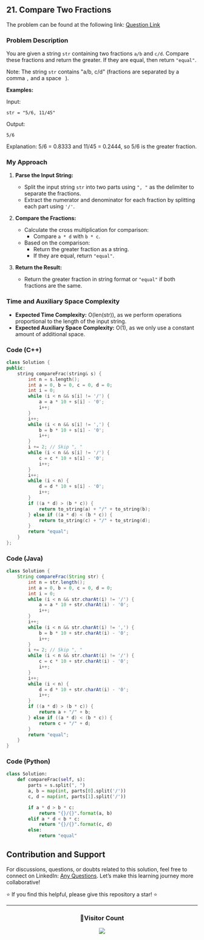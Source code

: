 ## 21. Compare Two Fractions

The problem can be found at the following link: [Question Link](https://www.geeksforgeeks.org/problems/compare-two-fractions4438/1)

### Problem Description

You are given a string `str` containing two fractions `a/b` and `c/d`. Compare these fractions and return the greater. If they are equal, then return `"equal"`.

Note: The string `str` contains "a/b, c/d" (fractions are separated by a comma `,` and a space ` `).

**Examples:**

Input:
```
str = "5/6, 11/45"
```
Output:
```
5/6
```
Explanation:
5/6 = 0.8333 and 11/45 = 0.2444, so 5/6 is the greater fraction.

### My Approach

1. **Parse the Input String:**
   - Split the input string `str` into two parts using `", "` as the delimiter to separate the fractions.
   - Extract the numerator and denominator for each fraction by splitting each part using `'/'`.

2. **Compare the Fractions:**
   - Calculate the cross multiplication for comparison: 
     - Compare `a * d` with `b * c`.
   - Based on the comparison:
     - Return the greater fraction as a string.
     - If they are equal, return `"equal"`.

3. **Return the Result:**
   - Return the greater fraction in string format or `"equal"` if both fractions are the same.

### Time and Auxiliary Space Complexity

- **Expected Time Complexity:** O(len(str)), as we perform operations proportional to the length of the input string.
- **Expected Auxiliary Space Complexity:** O(1), as we only use a constant amount of additional space.

### Code (C++)

```cpp
class Solution {
public:
    string compareFrac(string& s) {
        int n = s.length();
        int a = 0, b = 0, c = 0, d = 0;
        int i = 0;
        while (i < n && s[i] != '/') {
            a = a * 10 + s[i] - '0';
            i++;
        }
        i++;
        while (i < n && s[i] != ',') {
            b = b * 10 + s[i] - '0';
            i++;
        }
        i += 2; // Skip ", "
        while (i < n && s[i] != '/') {
            c = c * 10 + s[i] - '0';
            i++;
        }
        i++;
        while (i < n) {
            d = d * 10 + s[i] - '0';
            i++;
        }
        if ((a * d) > (b * c)) {
            return to_string(a) + "/" + to_string(b);
        } else if ((a * d) < (b * c)) {
            return to_string(c) + "/" + to_string(d);
        }
        return "equal";
    }
};
```

### Code (Java)

```java
class Solution {
    String compareFrac(String str) {
        int n = str.length();
        int a = 0, b = 0, c = 0, d = 0;
        int i = 0;
        while (i < n && str.charAt(i) != '/') {
            a = a * 10 + str.charAt(i) - '0';
            i++;
        }
        i++;
        while (i < n && str.charAt(i) != ',') {
            b = b * 10 + str.charAt(i) - '0';
            i++;
        }
        i += 2; // Skip ", "
        while (i < n && str.charAt(i) != '/') {
            c = c * 10 + str.charAt(i) - '0';
            i++;
        }
        i++;
        while (i < n) {
            d = d * 10 + str.charAt(i) - '0';
            i++;
        }
        if ((a * d) > (b * c)) {
            return a + "/" + b;
        } else if ((a * d) < (b * c)) {
            return c + "/" + d;
        }
        return "equal";
    }
}
```

### Code (Python)

```python
class Solution:
    def compareFrac(self, s):
        parts = s.split(", ")
        a, b = map(int, parts[0].split('/'))
        c, d = map(int, parts[1].split('/'))

        if a * d > b * c:
            return "{}/{}".format(a, b)
        elif a * d < b * c:
            return "{}/{}".format(c, d)
        else:
            return "equal"
```

## Contribution and Support

For discussions, questions, or doubts related to this solution, feel free to connect on LinkedIn: [Any Questions](https://www.linkedin.com/in/het-patel-8b110525a/). Let’s make this learning journey more collaborative!

⭐ If you find this helpful, please give this repository a star! ⭐

---

<div align="center">
  <h3><b>📍Visitor Count</b></h3>
</div>

<p align="center">
  <img src="https://profile-counter.glitch.me/Hunterdii/count.svg" />
</p>
